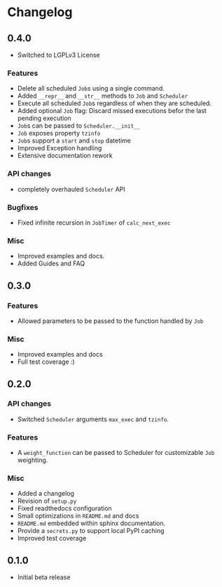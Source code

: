 # Changelog

## 0.4.0

+ Switched to LGPLv3 License

### Features

+ Delete all scheduled `Job`s using a single command.
+ Added `__repr__` and `__str__` methods to `Job` and `Scheduler`
+ Execute all scheduled `Job`s regardless of when they are scheduled.
+ Added optional `Job` flag: Discard missed executions befor the last pending execution
+ `Job`s can be passed to `Scheduler.__init__`
+ `Job` exposes property `tzinfo`
+ `Job`s support a `start` and `stop` datetime
+ Improved Exception handling
+ Extensive documentation rework

### API changes

+ completely overhauled `Scheduler` API

### Bugfixes

+ Fixed infinite recursion in `JobTimer` of `calc_next_exec`

### Misc

+ Improved examples and docs.
+ Added Guides and FAQ

## 0.3.0

### Features

+ Allowed parameters to be passed to the function handled by `Job`

### Misc

+ Improved examples and docs
+ Full test coverage :)

## 0.2.0

### API changes

+ Switched `Scheduler` arguments `max_exec` and `tzinfo`.

### Features

+ A `weight_function` can be passed to Scheduler for customizable `Job` weighting.

### Misc

+ Added a changelog
+ Revision of `setup.py`
+ Fixed readthedocs configuration
+ Small optimizations in `README.md` and docs
+ `README.md` embedded within sphinx documentation.
+ Provide a `secrets.py` to support local PyPI caching
+ Improved test coverage

## 0.1.0

+ Initial beta release
